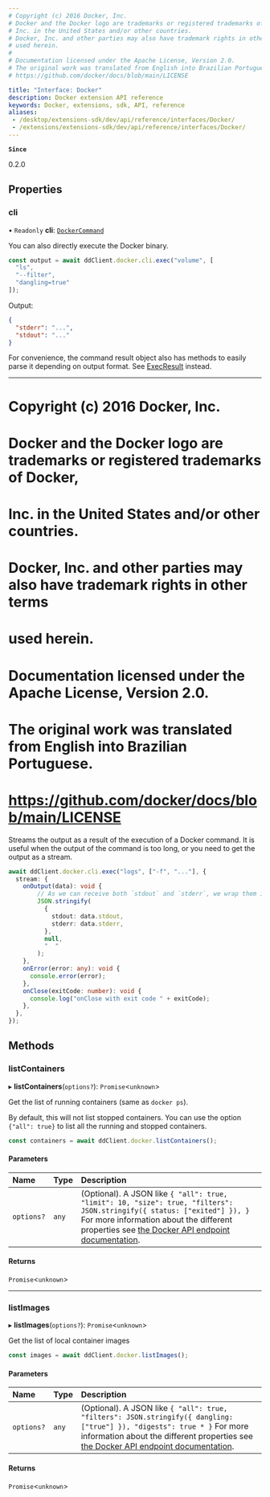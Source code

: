 ```yaml
---
# Copyright (c) 2016 Docker, Inc.
# Docker and the Docker logo are trademarks or registered trademarks of Docker,
# Inc. in the United States and/or other countries.
# Docker, Inc. and other parties may also have trademark rights in other terms
# used herein.
#
# Documentation licensed under the Apache License, Version 2.0.
# The original work was translated from English into Brazilian Portuguese.
# https://github.com/docker/docs/blob/main/LICENSE

title: "Interface: Docker"
description: Docker extension API reference
keywords: Docker, extensions, sdk, API, reference
aliases:
 - /desktop/extensions-sdk/dev/api/reference/interfaces/Docker/
 - /extensions/extensions-sdk/dev/api/reference/interfaces/Docker/
---
```

**`Since`**

0.2.0

## Properties

### cli

• `Readonly` **cli**: [`DockerCommand`](DockerCommand.md)

You can also directly execute the Docker binary.

```typescript
const output = await ddClient.docker.cli.exec("volume", [
  "ls",
  "--filter",
  "dangling=true"
]);
```

Output:

```json
{
  "stderr": "...",
  "stdout": "..."
}
```

For convenience, the command result object also has methods to easily parse it depending on output format. See [ExecResult](ExecResult.md) instead.

---
# Copyright (c) 2016 Docker, Inc.
# Docker and the Docker logo are trademarks or registered trademarks of Docker,
# Inc. in the United States and/or other countries.
# Docker, Inc. and other parties may also have trademark rights in other terms
# used herein.
#
# Documentation licensed under the Apache License, Version 2.0.
# The original work was translated from English into Brazilian Portuguese.
# https://github.com/docker/docs/blob/main/LICENSE

Streams the output as a result of the execution of a Docker command.
It is useful when the output of the command is too long, or you need to get the output as a stream.

```typescript
await ddClient.docker.cli.exec("logs", ["-f", "..."], {
  stream: {
    onOutput(data): void {
        // As we can receive both `stdout` and `stderr`, we wrap them in a JSON object
        JSON.stringify(
          {
            stdout: data.stdout,
            stderr: data.stderr,
          },
          null,
          "  "
        );
    },
    onError(error: any): void {
      console.error(error);
    },
    onClose(exitCode: number): void {
      console.log("onClose with exit code " + exitCode);
    },
  },
});
```

## Methods

### listContainers

▸ **listContainers**(`options?`): `Promise`<`unknown`\>

Get the list of running containers (same as `docker ps`).

By default, this will not list stopped containers.
You can use the option `{"all": true}` to list all the running and stopped containers.

```typescript
const containers = await ddClient.docker.listContainers();
```

#### Parameters

| Name | Type | Description |
| :------ | :------ | :------ |
| `options?` | `any` | (Optional). A JSON like `{ "all": true, "limit": 10, "size": true, "filters": JSON.stringify({ status: ["exited"] }), }` For more information about the different properties see [the Docker API endpoint documentation](https://docs.docker.com/engine/api/v1.41/#operation/ContainerList). |

#### Returns

`Promise`<`unknown`\>

---
### listImages

▸ **listImages**(`options?`): `Promise`<`unknown`\>

Get the list of local container images

```typescript
const images = await ddClient.docker.listImages();
```

#### Parameters

| Name | Type | Description |
| :------ | :------ | :------ |
| `options?` | `any` | (Optional). A JSON like `{ "all": true, "filters": JSON.stringify({ dangling: ["true"] }), "digests": true * }` For more information about the different properties see [the Docker API endpoint documentation](https://docs.docker.com/engine/api/v1.41/#tag/Image). |

#### Returns

`Promise`<`unknown`\>
